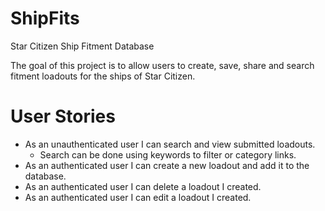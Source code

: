 # ShipFits
Star Citizen Ship Fitment Database

The goal of this project is to allow users to create, save, share and search fitment loadouts for the ships of Star Citizen.

# User Stories

* As an unauthenticated user I can search and view submitted loadouts.
  * Search can be done using keywords to filter or category links.
* As an authenticated user I can create a new loadout and add it to the database.
* As an authenticated user I can delete a loadout I created.
* As an authenticated user I can edit a loadout I created.